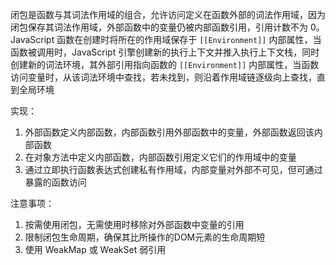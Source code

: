 闭包是函数与其词法作用域的组合，允许访问定义在函数外部的词法作用域，因为闭包保存其词法作用域，外部函数中的变量仍被内部函数引用，引用计数不为 0。JavaScript 函数在创建时将所在的作用域保存于 `[[Environment]]` 内部属性，当函数被调用时，JavaScript 引擎创建新的执行上下文并推入执行上下文栈，同时创建新的词法环境，其外部引用指向函数的 `[[Environment]]` 内部属性，当函数访问变量时，从该词法环境中查找，若未找到，则沿着作用域链逐级向上查找，直到全局环境

实现：

1. 外部函数定义内部函数，内部函数引用外部函数中的变量，外部函数返回该内部函数
2. 在对象方法中定义内部函数，内部函数引用定义它们的作用域中的变量
3. 通过立即执行函数表达式创建私有作用域，内部变量对外部不可见，但可通过暴露的函数访问

注意事项：

1. 按需使用闭包，无需使用时移除对外部函数中变量的引用
2. 限制闭包生命周期，确保其比所操作的DOM元素的生命周期短
3. 使用 WeakMap 或 WeakSet 弱引用

